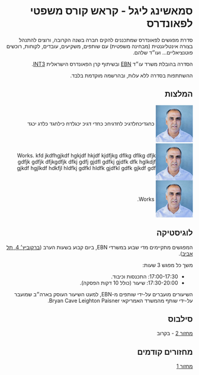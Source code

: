 <div dir="rtl">
<h1>סמאשינג ליגל - קראש קורס משפטי לפאונדרס</h1>
<p>
סדרת מפגשים לפאונדרס שמתכננים להקים חברה בשנה הקרובה, ורוצים להתנהל בצורה אינטליגנטית (מבחינה משפטית) עם שותפים, משקיעים, עובדים, לקוחות, רוכשים פוטנציאליים... ועו״ד שלהם.
</p>
  
<p>
הסדרה בהובלת משרד עו״ד
<a href="https://www.ebnlaw.co.il/">EBN</a>
ובשיתוף קרן הפאונדרס הישראלית
<a href="https://int3.com/">INT3</a>.
</p>
  
<p>
ההשתתפות בסדרה ללא עלות, ובהרשמה מוקדמת בלבד.
</p>

<h2>המלצות</h2>
<div>
<a href="https://www.linkedin.com/in/uriyacovy/" style="vertical-align: middle;"><img src="images/uri-yacovy.png" alt="Uri Yavovy"></a>
<span>כחגדיכחלדגיכ לחדגיחכ כחדי דגיכ יכגלדח כילחגד כלדג יכגד</span>
</div>

<div style="display: flex; align-items: center;">
    <img src="images/uri-yacovy.png">
    <span style="">Works. kfd jkdfhgjkdf hgkjdf hkjdf kjdfjkg dflkg dflkg dfjk gdfjk gdfjk dfjkgdfjk dfkj gdfj gjdfl gdfkj gjdfk dfk hglkdjf gjkdf hgjlkdf hdkfjl hldfkj gdfkl hldfk gjdfkl gdfk gjkdf gdf</span>
</div>

<div>
  <img style="vertical-align:middle" src="images/uri-yacovy.png"">
  <span style="vertical-align:middle">Works.</span>
</div>


<h2>לוגיסטיקה</h2>
<p>
המפגשים מתקיימים מדי שבוע במשרדי EBN, ביום קבוע בשעות הערב
(<a href="https://goo.gl/maps/KHqCDfTp8vqqPvha7">ברקוביץ׳ 4, תל אביב</a>).
</p>

<p>
משך כל מפגש 3 שעות:
<ul>
<li>17:00-17:30: התכנסות וכיבוד.</li>
<li>17:30-20:00: שיעור (כולל 10 דקות הפסקה).
</li>
</ul>
</p>

<p>
השיעורים מועברים על-ידי שותפים מ-EBN, למעט השיעור העוסק בארה״ב שמועבר על-ידי שותף מהמשרד האמריקאי Bryan Cave Leighton Paisner.
</p>

<h2>סילבוס</h2>

<p>
  <a href="cohorts/2">מחזור 2</a> - בקרוב
</p>

<h2>מחזורים קודמים</h2>

<p>
  <a href="cohorts/1">מחזור 1</a>
</p>
  
<div>
